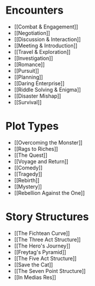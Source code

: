 # Encounters
- [[Combat & Engagement]]
- [[Negotiation]]
- [[Discussion & Interaction]]
- [[Meeting & Introduction]]
- [[Travel & Exploration]]
- [[Investigation]]
- [[Romance]]
- [[Pursuit]]
- [[Planning]]
- [[Daring Enterprise]]
- [[Riddle Solving & Enigma]]
- [[Disaster Mishap]]
- [[Survival]]
# Plot Types
- [[Overcoming the Monster]]
- [[Rags to Riches]]
- [[The Quest]]
- [[Voyage and Return]]
- [[Comedy]]
- [[Tragedy]]
- [[Rebirth]]
- [[Mystery]]
- [[Rebellion Against the One]]
# Story Structures
- [[The Fichtean Curve]]
- [[The Three Act Structure]]
- [[The Hero's Journey]]
- [[Freytag's Pyramid]]
- [[The Five Act Structure]]
- [[Save the Cat]]
- [[The Seven Point Structure]]
- [[In Medias Res]]